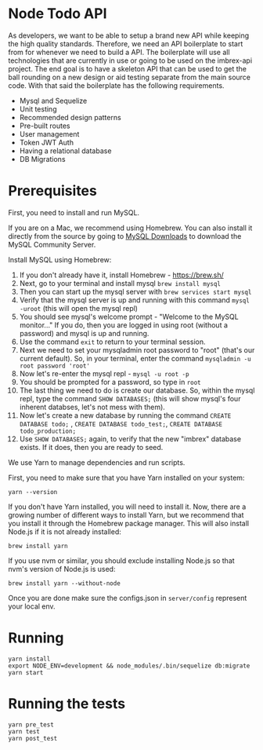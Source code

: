 # Node Todo API

As developers, we want to be able to setup a brand new API while keeping the high quality standards. Therefore, we need an API boilerplate to start from for whenever we need to build a API. The boilerplate will use all technologies that are currently in use or going to be used on the imbrex-api project. The end goal is to have a skeleton API that can be used to get the ball rounding on a new design or aid testing separate from the main source code. With that said the boilerplate has the following requirements.

- Mysql and Sequelize
- Unit testing
- Recommended design patterns
- Pre-built routes
- User management
- Token JWT Auth
- Having a relational database
- DB Migrations

# Prerequisites

First, you need to install and run MySQL.

If you are on a Mac, we recommend using Homebrew. You can also install it directly from the source by going to [MySQL Downloads](https://dev.mysql.com/downloads/mysql/) to download the
MySQL Community Server.

Install MySQL using Homebrew:

1. If you don't already have it, install Homebrew - https://brew.sh/
2. Next, go to your terminal and install mysql `brew install mysql`
3. Then you can start up the mysql server with `brew services start mysql`
4. Verify that the mysql server is up and running with this command `mysql -uroot` (this will open the mysql repl)
5. You should see mysql's welcome prompt - "Welcome to the MySQL monitor..." If you do, then you are logged in using root (without a password) and mysql is up and running.
6. Use the command `exit` to return to your terminal session.
7. Next we need to set your mysqladmin root password to "root" (that's our current default). So, in your terminal, enter the command `mysqladmin -u root password 'root'`
8. Now let's re-enter the mysql repl - `mysql -u root -p`
9. You should be prompted for a password, so type in `root`
10. The last thing we need to do is create our database. So, within the mysql repl, type the command `SHOW DATABASES;` (this will show mysql's four inherent databses, let's not mess with them).
11. Now let's create a new database by running the command `CREATE DATABASE todo;` , `CREATE DATABASE todo_test;`, `CREATE DATABASE todo_production;`
12. Use `SHOW DATABASES;` again, to verify that the new "imbrex" database exists. If it does, then you are ready to seed.

We use Yarn to manage dependencies and run scripts.

First, you need to make sure that you have Yarn installed on your system:

```
yarn --version
```

If you don't have Yarn installed, you will need to install it. Now, there are a growing number of 
different ways to install Yarn, but we recommend that you install it through the Homebrew package 
manager. This will also install Node.js if it is not already installed:

```
brew install yarn
```

If you use nvm or similar, you should exclude installing Node.js so that nvm's version of Node.js 
is used:

```
brew install yarn --without-node
```

Once you are done make sure the configs.json in ```server/config``` represent your local env.

# Running

```
yarn install
export NODE_ENV=development && node_modules/.bin/sequelize db:migrate
yarn start
```

# Running the tests

```
yarn pre_test
yarn test
yarn post_test
```